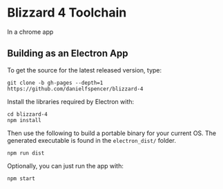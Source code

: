 # Blizzard 4 Toolchain
In a chrome app

## Building as an Electron App

To get the source for the latest released version, type:

```
git clone -b gh-pages --depth=1 https://github.com/danielfspencer/blizzard-4
```

Install the libraries required by Electron with:
```
cd blizzard-4
npm install
```

Then use the following to build a portable binary for your current OS. The generated executable is found in the ```electron_dist/``` folder.

```
npm run dist
```

Optionally, you can just run the app with:

```
npm start
```
